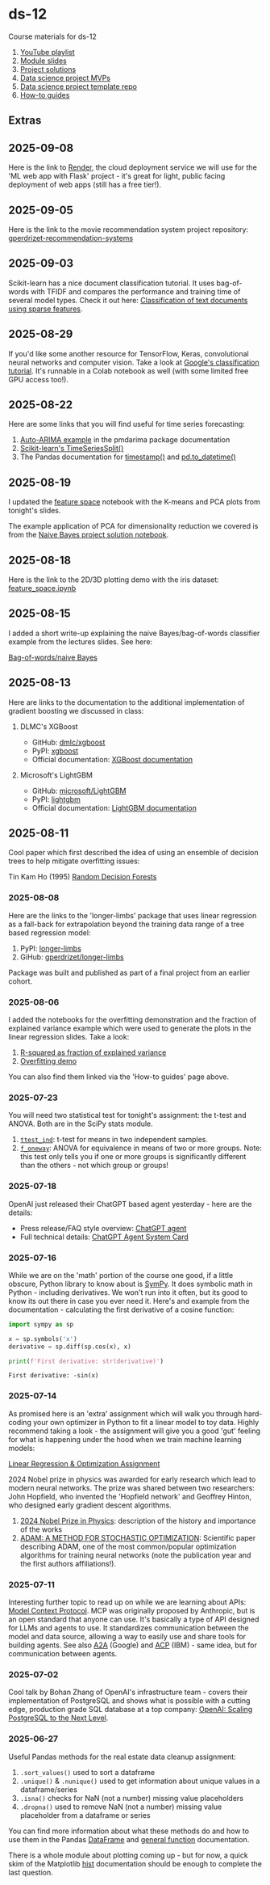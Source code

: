 # ds-12
Course materials for ds-12

1. [YouTube playlist](https://www.youtube.com/watch?v=607QEWYZQpU&list=PLjMIC_h0rNV0yY-Nb18MCZRy8XC99xgod)
2. [Module slides](https://github.com/gperdrizet/ds-12/blob/main/pages/slides.md)
3. [Project solutions](https://github.com/gperdrizet/ds-12/blob/main/pages/solutions.md)
4. [Data science project MVPs](https://github.com/gperdrizet/ds-12/blob/main/pages/MVPs.md)
5. [Data science project template repo](https://github.com/gperdrizet/4Geeks_datascience_project)
5. [How-to guides](https://github.com/gperdrizet/ds-12/blob/main/pages/guides.md)


## Extras

## 2025-09-08

Here is the link to [Render](https://render.com), the cloud deployment service we will use for the 'ML web app with Flask' project - it's great for light, public facing deployment of web apps (still has a free tier!).

## 2025-09-05

Here is the link to the movie recommendation system project repository: [gperdrizet-recommendation-systems](https://github.com/4GeeksAcademy/gperdrizet-recommender-systems/blob/main/src/mvp.ipynb)

## 2025-09-03

Scikit-learn has a nice document classification tutorial. It uses bag-of-words with TFIDF and compares the performance and training time of several model types. Check it out here: [Classification of text documents using sparse features](https://scikit-learn.org/stable/auto_examples/text/plot_document_classification_20newsgroups.html#sphx-glr-auto-examples-text-plot-document-classification-20newsgroups-py).

## 2025-08-29

If you'd like some another resource for TensorFlow, Keras, convolutional neural networks and computer vision. Take a look at [Google's classification tutorial](https://www.tensorflow.org/tutorials/images/classification). It's runnable in a Colab notebook as well (with some limited free GPU access too!).

## 2025-08-22

Here are some links that you will find useful for time series forecasting:

1. [Auto-ARIMA example](https://alkaline-ml.com/pmdarima/quickstart.html#auto-arima-example) in the pmdarima package documentation
2. [Scikit-learn's TimeSeriesSplit()](https://scikit-learn.org/stable/modules/generated/sklearn.model_selection.TimeSeriesSplit.html)
3. The Pandas documentation for [timestamp()](https://pandas.pydata.org/docs/reference/api/pandas.Timestamp.html) and [pd.to_datetime()](https://pandas.pydata.org/docs/reference/api/pandas.to_datetime.html)

## 2025-08-19

I updated the [feature space](https://github.com/gperdrizet/ds-12/blob/main/assets/notebooks/feature_space.ipynb) notebook with the K-means and PCA plots from tonight's slides.

The example application of PCA for dimensionality reduction we covered is from the [Naive Bayes project solution notebook](https://github.com/4GeeksAcademy/gperdrizet-naive-bayes-project/blob/main/notebooks/solution.ipynb).

## 2025-08-18

Here is the link to the 2D/3D plotting demo with the iris dataset: [feature_space.ipynb](https://github.com/gperdrizet/ds-12/blob/main/assets/notebooks/feature_space.ipynb)

## 2025-08-15

I added a short write-up explaining the naive Bayes/bag-of-words classifier example from the lectures slides. See here:

[Bag-of-words/naive Bayes](https://github.com/gperdrizet/ds-12/blob/main/pages/guides/bag_of_words_naive_bayes.md)

## 2025-08-13

Here are links to the documentation to the additional implementation of gradient boosting we discussed in class:

1. DLMC's XGBoost
    - GitHub: [dmlc/xgboost](https://github.com/dmlc/xgboost)
    - PyPI: [xgboost](https://pypi.org/project/xgboost/)
    - Official documentation: [XGBoost documentation](https://xgboost.readthedocs.io/en/stable/)

2. Microsoft's LightGBM
    - GitHub: [microsoft/LightGBM](https://github.com/microsoft/LightGBM)
    - PyPI: [lightgbm](https://pypi.org/project/lightgbm/)
    - Official documentation: [LightGBM documentation](https://lightgbm.readthedocs.io/en/stable/)

## 2025-08-11

Cool paper which first described the idea of using an ensemble of decision trees to help mitigate overfitting issues:

Tin Kam Ho (1995) [Random Decision Forests](https://www.mrcc.purdue.edu/files/Legacy-Research/Random_decision_forests.pdf)

### 2025-08-08

Here are the links to the 'longer-limbs' package that uses linear regression as a fall-back for extrapolation beyond the training data range of a tree based regression model:

1. PyPI: [longer-limbs](https://pypi.org/project/longer-limbs)
2. GiHub: [gperdrizet/longer-limbs](https://github.com/gperdrizet/longer-limbs)

Package was built and published as part of a final project from an earlier cohort.

### 2025-08-06

I added the notebooks for the overfitting demonstration and the fraction of explained variance example which were used to generate the plots in the linear regression slides. Take a look:

1. [R-squared as fraction of explained variance](https://github.com/gperdrizet/ds-12/blob/main/assets/notebooks/explained_variance.ipynb)
2. [Overfitting demo](https://github.com/gperdrizet/ds-12/blob/main/assets/notebooks/overfitting.ipynb)

You can also find them linked via the 'How-to guides' page above.

### 2025-07-23

You will need two statistical test for tonight's assignment: the t-test and ANOVA. Both are in the SciPy stats module.

1. [`ttest_ind`](https://docs.scipy.org/doc/scipy/reference/generated/scipy.stats.ttest_ind.html): t-test for means in two independent samples.
2. [`f_oneway`](https://docs.scipy.org/doc/scipy/reference/generated/scipy.stats.f_oneway.html): ANOVA for equivalence in means of two or more groups. Note: this test only tells you if one or more groups is significantly different than the others - not which group or groups!

### 2025-07-18

OpenAI just released their ChatGPT based agent yesterday - here are the details:

- Press release/FAQ style overview: [ChatGPT agent](https://help.openai.com/en/articles/11752874-chatgpt-agent)
- Full technical details: [ChatGPT Agent System Card](https://cdn.openai.com/pdf/839e66fc-602c-48bf-81d3-b21eacc3459d/chatgpt_agent_system_card.pdf)


### 2025-07-16

While we are on the 'math' portion of the course one good, if a little obscure, Python library to know about is [SymPy](https://www.sympy.org/en/index.html). It does symbolic math in Python - including derivatives. We won't run into it often, but its good to know its out there in case you ever need it. Here's and example from the documentation - calculating the first derivative of a cosine function:

```python
import sympy as sp

x = sp.symbols('x')
derivative = sp.diff(sp.cos(x), x)

print(f'First derivative: str(derivative)')
```
```text
First derivative: -sin(x)
```


### 2025-07-14

As promised here is an 'extra' assignment which will walk you through hard-coding your own optimizer in Python to fit a linear model to toy data. Highly recommend taking a look - the assignment will give you a good 'gut' feeling for what is happening under the hood when we train machine learning models:

[Linear Regression & Optimization Assignment](https://github.com/4GeeksAcademy/gperdrizet-optimization-bonus-assignment)

2024 Nobel prize in physics was awarded for early research which lead to modern neural networks. The prize was shared between two researchers: John Hopfield, who invented the 'Hopfield network' and Geoffrey Hinton, who designed early gradient descent algorithms.

1. [2024 Nobel Prize in Physics](https://www.nobelprize.org/prizes/physics/2024/popular-information/): description of the history and importance of the works
2. [ADAM: A METHOD FOR STOCHASTIC OPTIMIZATION](https://arxiv.org/pdf/1412.6980): Scientific paper describing ADAM, one of the most common/popular optimization algorithms for training neural networks (note the publication year and the first authors affiliations!).


### 2025-07-11

Interesting further topic to read up on while we are learning about APIs: [Model Context Protocol](https://modelcontextprotocol.io/introduction). MCP was originally proposed by Anthropic, but is an open standard that anyone can use. It's basically a type of API designed for LLMs and agents to use. It standardizes communication between the model and data source, allowing a way to easily use and share tools for building agents. See also [A2A](https://developers.googleblog.com/en/a2a-a-new-era-of-agent-interoperability/) (Google) and [ACP](https://www.ibm.com/think/topics/agent-communication-protocol) (IBM) - same idea, but for communication between agents.


### 2025-07-02

Cool talk by Bohan Zhang of OpenAI's infrastructure team - covers their implementation of PostgreSQL and shows what is possible with a cutting edge, production grade SQL database at a top company: [OpenAI: Scaling PostgreSQL to the Next Level](https://www.pixelstech.net/article/1747708863-openai%3a-scaling-postgresql-to-the-next-level).


### 2025-06-27

Useful Pandas methods for the real estate data cleanup assignment:

1. `.sort_values()` used to sort a dataframe
2. `.unique()` & `.nunique()` used to get information about unique values in a dataframe/series
3. `.isna()` checks for NaN (not a number) missing value placeholders
3. `.dropna()` used to remove NaN (not a number) missing value placeholder from a dataframe or series

You can find more information about what these methods do and how to use them in the Pandas [DataFrame](https://pandas.pydata.org/docs/reference/frame.html) and [general function](https://pandas.pydata.org/docs/reference/general_functions.html) documentation.

There is a whole module about plotting coming up - but for now, a quick skim of the Matplotlib [hist](https://matplotlib.org/stable/api/_as_gen/matplotlib.pyplot.hist.html) documentation should be enough to complete the last question.
